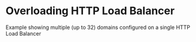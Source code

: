 # Overloading HTTP Load Balancer

Example showing multiple (up to 32) domains configured on a single HTTP Load Balancer
